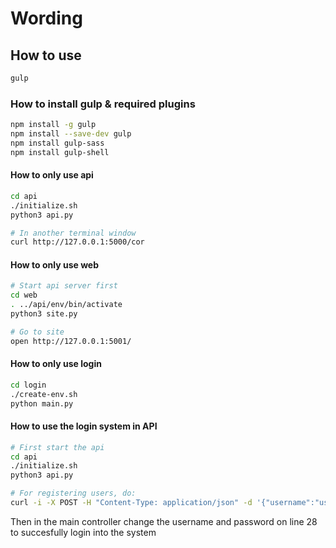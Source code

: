 # Wording

## How to use
```bash
gulp
```

### How to install gulp & required plugins
```bash
npm install -g gulp
npm install --save-dev gulp
npm install gulp-sass
npm install gulp-shell
```

#### How to only use api
```bash
cd api
./initialize.sh
python3 api.py 

# In another terminal window
curl http://127.0.0.1:5000/cor
```

#### How to only use web
```bash
# Start api server first
cd web
. ../api/env/bin/activate
python3 site.py

# Go to site
open http://127.0.0.1:5001/
```

#### How to only use login
```bash
cd login
./create-env.sh
python main.py
```

#### How to use the login system in API
```bash
# First start the api
cd api
./initialize.sh
python3 api.py

# For registering users, do:
curl -i -X POST -H "Content-Type: application/json" -d '{"username":"username","password":"password","email":"valid_email"}' http://127.0.0.1:5000/register
```
Then in the main controller change the username and password on line 28 to succesfully login into the system
